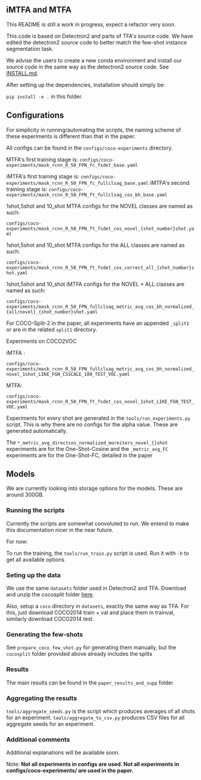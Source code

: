 ## iMTFA and MTFA
This README is still a work in progress, expect a refactor very soon.



This code is based on Detectron2 and parts of TFA's source code. We have edited the detectron2 source code to better match the few-shot instance segmentation task.

We advise the users to create a new conda environment and install our source code in the same way as the detectron2 source code. See [INSTALL.md](INSTALL.md).

After setting up the dependencies, installation should simply be:

`pip install -e .` in this folder.


## Configurations

For simplicity in running/automating the scripts, the naming scheme of these experiments is different than that in the paper.

All configs can be found in the `configs/coco-experiments` directory.


MTFA's first training stage is: `configs/coco-experiments/mask_rcnn_R_50_FPN_fc_fsdet_base.yaml`

iMTFA's first training stage is: `configs/coco-experiments/mask_rcnn_R_50_FPN_fc_fullclsag_base.yaml`
iMTFA's second training stage is: `configs/coco-experiments/mask_rcnn_R_50_FPN_ft_fullclsag_cos_bh_base.yaml`


1shot,5shot and 10_shot MTFA configs for the NOVEL classes are named as such:

`configs/coco-experiments/mask_rcnn_R_50_FPN_ft_fsdet_cos_novel_{shot_number}shot.yaml`

1shot,5shot and 10_shot MTFA configs for the ALL classes are named as such:

`configs/coco-experiments/mask_rcnn_R_50_FPN_ft_fsdet_cos_correct_all_{shot_number}shot.yaml`

1shot,5shot and 10_shot iMTFA configs for the NOVEL + ALL classes are named as such:

`configs/coco-experiments/mask_rcnn_R_50_FPN_fullclsag_metric_avg_cos_bh_normalized_{all/novel}_{shot_number}shot.yaml`


For COCO-Split-2 in the paper, all experiments have an appended `_split1` or are in the related `split1` directory.



Experiments on COCO2VOC

iMTFA : 

`configs/coco-experiments/mask_rcnn_R_50_FPN_fullclsag_metric_avg_cos_bh_normalized_novel_1shot_LIKE_FGN_CSSCALE_100_TEST_VOC.yaml`

MTFA:

`configs/coco-experiments/mask_rcnn_R_50_FPN_ft_fsdet_cos_novel_1shot_LIKE_FGN_TEST_VOC.yaml`

Experiments for every shot are generated in the `tools/run_experiments.py` script. This is why there are no configs for the
alpha value. These are generated automatically.


The `*_metric_avg_directcos_normalized_moreiters_novel_{}shot` experiments are 
for the One-Shot-Cosine and the `_metric_avg_FC` experiments are for the One-Shot-FC, detailed in the paper


## Models

We are currently looking into storage options for the models. These are around 300GB.

### Running the scripts

Currently the scripts are somewhat convoluted to run. We entend to make this documentation nicer in the near future.

For now:

To run the training, the `tools/run_train.py` script is used. Run it with `-h` to get all available options

### Seting up the data

We use the same `datasets` folder used in Detectron2 and TFA. Download and unzip the cocosplit folder [here](https://drive.google.com/file/d/12jGNdhdL8jz5YO8Gz5P-liNtY7eAz6Av/view?usp=sharing).

Also, setup a `coco` directory in `datasets`, exactly the same way as TFA. For this, just download COCO2014 train + val and place them in trainval, similarly download COCO2014 test.


### Generating the few-shots

See `prepare_coco_few_shot.py` for generating them manually, but the `cocosplit` folder provided above already includes the splits


### Results

The main results can be found in the `paper_results_and_supp` folder

### Aggregating the results

`tools/aggregate_seeds.py` is the script which produces averages of all shots for an experiment.
`tools/aggregate_to_csv.py` produces CSV files for all aggregate seeds for an experiment.


### Additional comments

Additional explanations will be available soon.

Note: **Not all experiments in configs are used. Not all experiments in configs/coco-experiments/ are used in the paper.**